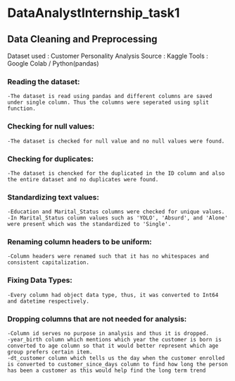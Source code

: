# DataAnalystInternship_task1
## Data Cleaning and Preprocessing
Dataset used : Customer Personality Analysis
Source : Kaggle
Tools : Google Colab / Python(pandas)

### Reading the dataset:
    -The dataset is read using pandas and different columns are saved under single column. Thus the columns were seperated using split function.

### Checking for null values:
    -The dataset is checked for null value and no null values were found.

### Checking for duplicates:
    -The dataset is chencked for the duplicated in the ID column and also the entire dataset and no duplicates were found.

### Standardizing text values:
    -Education and Marital_Status columns were checked for unique values. 
    -In Marital_Status column values such as 'YOLO', 'Absurd', and 'Alone' were present which was the standardized to 'Single'.

### Renaming column headers to be uniform:
    -Column headers were renamed such that it has no whitespaces and consistent capitalization.

### Fixing Data Types:
    -Every column had object data type, thus, it was converted to Int64 and datetime respectively.

### Dropping columns that are not needed for analysis:
    -Column id serves no purpose in analysis and thus it is dropped. 
    -year_birth column which mentions which year the customer is born is converted to age column so that it would better represent which age group prefers certain item. 
    -dt_customer column which tells us the day when the customer enrolled is converted to customer_since_days column to find how long the person has been a customer as this would help find the long term trend
